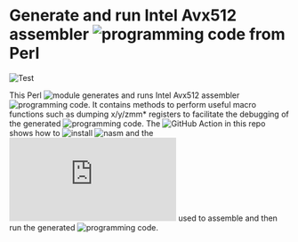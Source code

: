 # Generate and run Intel Avx512 assembler ![programming code](https://en.wikipedia.org/wiki/Computer_program) from Perl

![Test](https://github.com/philiprbrenan/Nasmx86/workflows/Test/badge.svg)

This Perl ![module](https://en.wikipedia.org/wiki/Modular_programming) generates and runs Intel Avx512 assembler ![programming code](https://en.wikipedia.org/wiki/Computer_program). It contains
methods to perform useful macro functions such as dumping x/y/zmm* registers to
facilitate the debugging of the generated ![programming code](https://en.wikipedia.org/wiki/Computer_program). 
The ![GitHub Action](https://docs.github.com/en/free-pro-team@latest/actions/quickstart) in this repo shows how to ![install](https://en.wikipedia.org/wiki/Installation_(computer_programs)) ![nasm](https://github.com/netwide-assembler/nasm) and the ![Intel Software Development Emulator](https://software.intel.com/content/www/us/en/develop/articles/intel-software-development-emulator.html) used
to assemble and then run the generated ![programming code](https://en.wikipedia.org/wiki/Computer_program). 